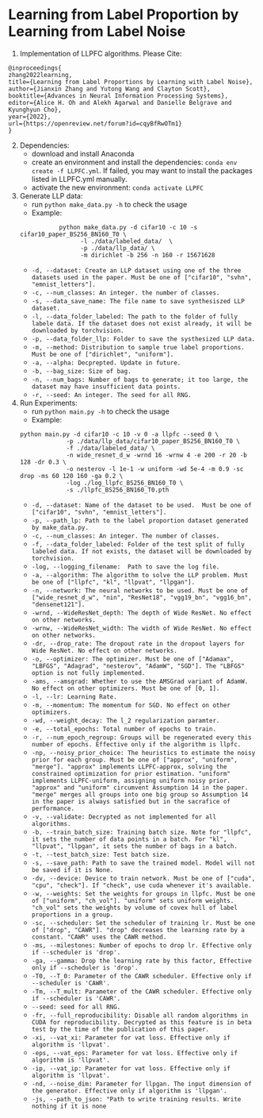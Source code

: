 # Learning from Label Proportion by Learning from Label Noise
1. Implementation of LLPFC algorithms. Please Cite:
  ```
  @inproceedings{
zhang2022learning,
title={Learning from Label Proportions by Learning with Label Noise},
author={Jianxin Zhang and Yutong Wang and Clayton Scott},
booktitle={Advances in Neural Information Processing Systems},
editor={Alice H. Oh and Alekh Agarwal and Danielle Belgrave and Kyunghyun Cho},
year={2022},
url={https://openreview.net/forum?id=cqyBfRwOTm1}
}
```
2. Dependencies:
   * download and install Anaconda
   * create an environment and install the dependencies: `conda env create -f LLPFC.yml`. If failed, you may want to install the packages listed in LLPFC.yml manually.
   * activate the new environment: `conda activate LLPFC`
3. Generate LLP data:
   * run `python make_data.py -h` to check the usage
   * Example: 
   ```
              python make_data.py -d cifar10 -c 10 -s cifar10_paper_BS256_BN160_T0 \
                    -l ./data/labeled_data/  \
                    -p ./data/llp_data/ \
                    -m dirichlet -b 256 -n 160 -r 15671628
   ```
   * ```-d, --dataset: Create an LLP dataset using one of the three datasets used in the paper. Must be one of ["cifar10", "svhn", "emnist_letters"].  ```
   * ```-c, --num_classes: An integer. the number of classes.  ```
   * ```-s, --data_save_name: The file name to save synthesiszed LLP dataset. ```
   * ```-l, --data_folder_labeled: The path to the folder of fully labele data. If the dataset does not exist already, it will be downloaded by torchvision.```
   * ```-p, --data_folder_llp: Folder to save the systhesized LLP data.```
   * ```-m, --method: Distribution to sample true label proportions. Must be one of ["dirichlet", "uniform"].```
   * ```-a, --alpha: Decprepted. Update in future. ```
   * ```-b, --bag_size: Size of bag.```
   * ```-n, --num_bags: Number of bags to generate; it too large, the dataset may have insufficient data points.```
   * ```-r, --seed: An integer. The seed for all RNG.```
3. Run Experiments:
   * run `python main.py -h` to check the usage
   * Example: 
   ```
   python main.py -d cifar10 -c 10 -v 0 -a llpfc --seed 0 \  
                -p ./data/llp_data/cifar10_paper_BS256_BN160_T0 \  
                -f ./data/labeled_data/ \  
                -n wide_resnet_d_w -wrnd 16 -wrnw 4 -e 200 -r 20 -b 128 -dr 0.3 \  
                -o nesterov -l 1e-1 -w uniform -wd 5e-4 -m 0.9 -sc drop -ms 60 120 160 -ga 0.2 \  
                -log ./log_llpfc_BS256_BN160_T0 \  
                -s ./llpfc_BS256_BN160_T0.pth
   ```
   * ```-d, --dataset: Name of the dataset to be used.  Must be one of ["cifar10", "svhn", "emnist_letters"]. ```
   * ```-p, --path_lp: Path to the label proportion dataset generated by make_data.py. ```
   * ```-c, --num_classes: An integer. The number of classes. ```
   * ```-f, --data_folder_labeled: Folder of the test split of fully labeled data. If not exists, the dataset will be downloaded by torchvision.```
   * ```-log, --logging_filename:  Path to save the log file.```
   * ```-a, --algorithm: The algorithm to solve the LLP problem. Must be one of ["llpfc", "kl", "llpvat", "llpgan"].```
   * ```-n, --network: The neural networks to be used. Must be one of ["wide_resnet_d_w", "nin", "ResNet18", "vgg19_bn", "vgg16_bn", "densenet121"]. ```
   * ```-wrnd, --WideResNet_depth: The depth of Wide ResNet. No effect on other networks. ```
   * ```-wrnw, --WideResNet_width: The width of Wide ResNet. No effect on other networks.```
   * ```-dr, --drop_rate: The dropout rate in the dropout layers for Wide ResNet. No effect on other networks.```
   * ```-o, --optimizer: The optimizer. Must be one of ["Adamax", "LBFGS", "Adagrad", "nesterov", "AdamW", "SGD"]. The "LBFGS" option is not fully implemented.```
   * ```-ams, --amsgrad: Whether to use the AMSGrad variant of AdamW. No effect on other optimizers. Must be one of [0, 1].```
   * ```-l, --lr: Learning Rate.```
   * ```-m, --momentum: The momentum for SGD. No effect on other optimizers. ```
   * ```-wd, --weight_decay: The l_2 regularization paramter. ```
   * ```-e, --total_epochs: Total number of epochs to train. ```
   * ```-r, --num_epoch_regroup: Groups will be regenerated every this number of epochs. Effective only if the algorithm is llpfc. ```
   * ```-np, --noisy_prior_choice: The heuristics to estimate the noisy prior for each group. Must be one of ["approx", "uniform", "merge"]. "approx" implements LLPFC-approx, solving the constrained optimization for prior estimation. "uniform" implements LLPFC-uniform, assigning uniform noisy prior. "approx" and "uniform" circumvent Assumption 14 in the paper.  "merge" merges all groups into one big group so Assumption 14 in the paper is always satisfied but in the sacrafice of performance.  ```
   * ```-v, --validate: Decrypted as not implemented for all algorithms. ```
   * ```-b, --train_batch_size: Training batch size. Note for "llpfc", it sets the number of data points in a batch. For "kl", "llpvat", "llpgan", it sets the number of bags in a batch. ```
   * ```-t, --test_batch_size: Test batch size. ```
   * ```-s, --save_path: Path to save the trained model. Model will not be saved if it is None. ```
   * ```-dv, --device: Device to train network. Must be one of ["cuda", "cpu", "check"]. If "check", use cuda whenever it's available. ```
   * ```-w, --weights: Set the weights for groups in llpfc. Must be one of ["uniform", "ch_vol"]. "uniform" sets uniform weights. "ch_vol" sets the weights by volume of covex hull of label proportions in a group.```
   * ```-sc, --scheduler: Set the scheduler of training lr. Must be one of ["drop", "CAWR"]. "drop" decreases the learning rate by a constant. "CAWR" uses the CAWR method. ```
   * ```-ms, --milestones: Number of epochs to drop lr. Effective only if --scheduler is 'drop'.```
   * ```-ga, --gamma: Drop the learning rate by this factor, Effective only if --scheduler is 'drop'. ```
   * ```-T0, --T_0: Parameter of the CAWR scheduler. Effective only if --scheduler is 'CAWR'.```
   * ```-Tm, --T_mult: Parameter of the CAWR scheduler. Effective only if --scheduler is 'CAWR'.```
   * ```--seed: seed for all RNG.```
   * ```-fr, --full_reproducibility: Disable all random algorithms in CUDA for reproducibility. Decrypted as this feature is in beta test by the time of the publication of this paper.```
   * ```-xi, --vat_xi: Parameter for vat loss. Effective only if algorithm is 'llpvat'. ```
   * ```-eps, --vat_eps: Parameter for vat loss. Effective only if algorithm is 'llpvat'. ```
   * ```-ip, --vat_ip: Parameter for vat loss. Effective only if algorithm is 'llpvat'. ```
   * ```-nd, --noise_dim: Parameter for llpgan. The input dimension of the generator. Effective only if algorithm is 'llpgan'. ```
   * ```-js, --path_to_json: "Path to write training results. Write nothing if it is none ```
